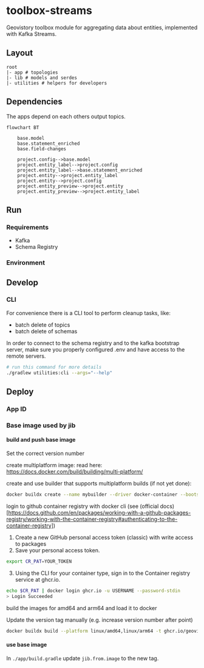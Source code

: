 # toolbox-streams
Geovistory toolbox module for aggregating data about entities, implemented with Kafka Streams.

## Layout
```
root
|- app # topologies
|- lib # models and serdes
|- utilities # helpers for developers
```

## Dependencies
The apps depend on each others output topics.

```mermaid
flowchart BT
    
    base.model
    base.statement_enriched
    base.field-changes
    
    project.config-->base.model
    project.entity_label-->project.config
    project.entity_label-->base.statement_enriched
    project.entity-->project.entity_label
    project.entity-->project.config
    project.entity_preview-->project.entity
    project.entity_preview-->project.entity_label
```

## Run
### Requirements

- Kafka
- Schema Registry

### Environment

## Develop

### CLI

For convenience there is a CLI tool to perform cleanup tasks, like:

- batch delete of topics
- batch delete of schemas

In order to connect to the schema registry and to the kafka bootstrap server,
make sure you properly configured .env and have access to the remote servers.

```bash
# run this command for more details
./gradlew utilities:cli --args="--help"
```


## Deploy

### App ID


### Base image used by jib

#### build and push base image

Set the correct version number

create multiplatform image:
read here: https://docs.docker.com/build/building/multi-platform/

create and use builder that supports multiplatform builds (if not yet done):
```bash
docker buildx create --name mybuilder --driver docker-container --bootstrap --use
```

login to github container registry with docker cli (see (official docs)[https://docs.github.com/en/packages/working-with-a-github-packages-registry/working-with-the-container-registry#authenticating-to-the-container-registry])

1. Create a new GitHub personal access token (classic) with write access to packages
2. Save your personal access token.
```bash
export CR_PAT=YOUR_TOKEN
```
3. Using the CLI for your container type, sign in to the Container registry service at ghcr.io.
```bash
echo $CR_PAT | docker login ghcr.io -u USERNAME --password-stdin
> Login Succeeded
```

build the images for amd64 and arm64 and load it to docker

Update the version tag manually (e.g. increase version number after point)
```bash
docker buildx build --platform linux/amd64,linux/arm64 -t ghcr.io/geovistory/kafka-streams-base:0.2 . --load
```

#### use base image

In `./app/build.gradle` update `jib.from.image` to the new tag.




